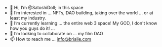 - 👋 Hi, I’m @SatoshiDoll; in this space 
- 👀 I’m interested in ... NFTs, DAO building, taking over the world ... or at least my industry.
- 🌱 I’m currently learning ... the entire web 3 space! My GOD, I don't know how you guys do it! ...
- 💞️ I’m looking to collaborate on ... my film DAO
- 📫 How to reach me ... info@brialle.com 

<!---
SatoshiDoll/SatoshiDoll is a ✨ special ✨ repository because its `README.md` (this file) appears on your GitHub profile.
You can click the Preview link to take a look at your changes.
--->
